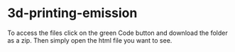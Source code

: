 # 3d-printing-emission

To access the files click on the green Code button and download the folder as a zip. Then simply open the html file you want to see.
